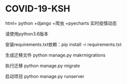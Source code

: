 # COVID-19-KSH
html+ python +django +爬虫 +pyecharts 实时疫情动态

请使用python3.6版本

安装requirements.txt依赖：pip install -r requirements.txt

生成迁移文件 python manage.py makrmigrations

执行迁移 python manage.py migrate

启动项目 python manage.py runserver

